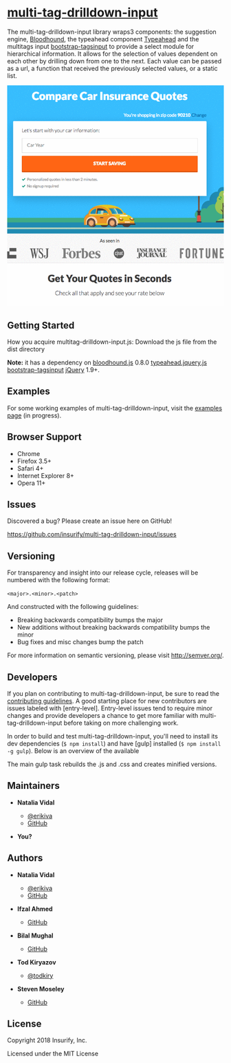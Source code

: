 # [multi-tag-drilldown-input][gh-page]


The multi-tag-drilldown-input library wraps3 components: the suggestion engine,
[Bloodhound], the typeahead component [Typeahead] and the multitags input [bootstrap-tagsinput] to provide a select module for hierarchical information.
It allows for the selection of values dependent on each other by drilling down from one to the next.
Each value can be passed as a url, a function that received the previously selected values, or a static list.

![multi-tag-drilldown-input](demo.gif)

<!-- section links -->

[gh-page]: https://github.com/insurify/multi-tag-drilldown-input/
[bloodhound]: https://github.com/twitter/typeahead.js/blob/master/doc/bloodhound.md
[typeahead]: https://github.com/twitter/typeahead.js/blob/master/doc/jquery_typeahead.md
[bootstrap-tagsinput]: http://bootstrap-tagsinput.github.io/bootstrap-tagsinput/examples/

## Getting Started

How you acquire multitag-drilldown-input.js:
Download the js file from the dist directory

**Note:**  it has a dependency on
[bloodhound.js] 0.8.0
[typeahead.jquery.js]
[bootstrap-tagsinput]
[jQuery] 1.9+.

<!-- section links -->

[zipball]: http://twitter.github.com/typeahead.js/releases/latest/multitag-drilldown-input.js.zip
[bloodhound.js]: http://twitter.github.com/typeahead.js/releases/latest/bloodhound.js
[typeahead.jquery.js]: http://twitter.github.com/typeahead.js/releases/latest/typeahead.jquery.js
[bootstrap-tagsinput]: https://github.com/bootstrap-tagsinput/bootstrap-tagsinput/blob/master/dist/bootstrap-tagsinput.js
[jquery]: http://jquery.com/

## Examples

For some working examples of multi-tag-drilldown-input, visit the [examples page] (in progress).

<!-- section links -->

[examples page]: http://insurify.github.io/multi-tag-drilldown-input/examples

## Browser Support

- Chrome
- Firefox 3.5+
- Safari 4+
- Internet Explorer 8+
- Opera 11+


## Issues

Discovered a bug? Please create an issue here on GitHub!

https://github.com/insurify/multi-tag-drilldown-input/issues

## Versioning

For transparency and insight into our release cycle, releases will be numbered
with the following format:

`<major>.<minor>.<patch>`

And constructed with the following guidelines:

- Breaking backwards compatibility bumps the major
- New additions without breaking backwards compatibility bumps the minor
- Bug fixes and misc changes bump the patch

For more information on semantic versioning, please visit http://semver.org/.

## Developers

If you plan on contributing to multi-tag-drilldown-input, be sure to read the
[contributing guidelines]. A good starting place for new contributors are issues
labeled with [entry-level]. Entry-level issues tend to require minor changes
and provide developers a chance to get more familiar with multi-tag-drilldown-input before
taking on more challenging work.

In order to build and test multi-tag-drilldown-input, you'll need to install its dev
dependencies (`$ npm install`) and have [gulp]
installed (`$ npm install -g gulp`). Below is an overview of the available

The main gulp task rebuilds the .js and .css and creates minified versions.

<!-- section links -->

[contributing guidelines]: https://github.com/insurify/multi-tag-drilldown-input/blob/initial_version/CONTRIBUTING.md

## Maintainers

- **Natalia Vidal**

  - [@erikiva](https://twitter.com/erikiva)
  - [GitHub](https://github.com/erikiva)

- **You?**

## Authors

- **Natalia Vidal**

  - [@erikiva](https://twitter.com/erikiva)
  - [GitHub](https://github.com/erikiva)

- **Ifzal Ahmed**

  - [GitHub](https://github.com/ifzal)

- **Bilal Mughal**

  - [GitHub](https://github.com/mbilalmughal)

- **Tod Kiryazov**

  - [@todkiry](https://twitter.com/todkiry)

- **Steven Moseley**

  - [GitHub](https://github.com/stevenmoseley)

## License

Copyright 2018 Insurify, Inc.

Licensed under the MIT License
